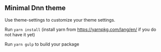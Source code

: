 ## Minimal Dnn theme

Use theme-settings to customize your theme settings.

Run `yarn install` (install yarn from https://yarnpkg.com/lang/en/ if you do not have it yet)

Run `yarn gulp` to build your package